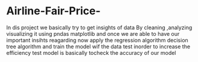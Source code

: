 # Airline-Fair-Price-
In dis project we basically try to get insights of data 
By cleaning ,analyzing  visualizing it using pndas matplotlib 
and once we are able to have our important insihts reagarding now apply the regression algorithm decision tree algorithm and train the model wif the data test inorder to increase the efficiency 
test model is basically tocheck the accuracy of our model 
